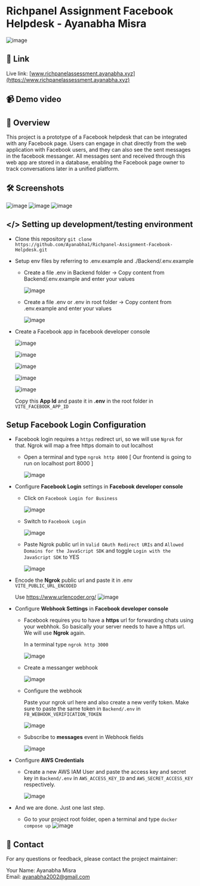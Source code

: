 # Richpanel Assignment Facebook Helpdesk - Ayanabha Misra

![image](https://github.com/Ayanabha1/Richpanel-Assignment-Facebook-Helpdesk/assets/63809278/a0a57f82-6d8e-4662-999b-ea4919f7a2cd)

## 🔗 Link

Live link: [www.richpanelassessment.ayanabha.xyz](https://www.richpanelassessment.ayanabha.xyz)

## 📹 Demo video

## 📖 Overview

This project is a prototype of a Facebook helpdesk that can be integrated with any Facebook page. Users can engage in chat directly from the web application with Facebook users, and they can also see the sent messages in the facebook messanger. All messages sent and received through this web app are stored in a database, enabling the Facebook page owner to track conversations later in a unified platform.

## 🛠 Screenshots

![image](https://github.com/Ayanabha1/Richpanel-Assignment-Facebook-Helpdesk/assets/63809278/316b4160-2d99-4020-8718-5990199271c2)
![image](https://github.com/Ayanabha1/Richpanel-Assignment-Facebook-Helpdesk/assets/63809278/9e720b76-84b5-4d13-9541-481d41ec1d94)
![image](https://github.com/Ayanabha1/Richpanel-Assignment-Facebook-Helpdesk/assets/63809278/b1c4123c-e213-43ed-859a-ce96f4038d49)

## </> Setting up development/testing environment

- Clone this repository `git clone https://github.com/Ayanabha1/Richpanel-Assignment-Facebook-Helpdesk.git`
- Setup env files by referring to .env.example and ./Backend/.env.example

  - Create a file .env in Backend folder -> Copy content from Backend/.env.example and enter your values

    ![image](https://github.com/Ayanabha1/Richpanel-Assignment-Facebook-Helpdesk/assets/63809278/a5f8d971-6a6b-4da6-a080-96fcce082efd)

  - Create a file .env or .env in root folder -> Copy content from .env.example and enter your values

    ![image](https://github.com/Ayanabha1/Richpanel-Assignment-Facebook-Helpdesk/assets/63809278/4ebb704a-9285-40a9-80f1-cf1e68f848f5)

- Create a Facebook app in facebook developer console

  ![image](https://github.com/Ayanabha1/Richpanel-Assignment-Facebook-Helpdesk/assets/63809278/a7217b67-6fb8-41f8-af85-b3cfda391949)

  ![image](https://github.com/Ayanabha1/Richpanel-Assignment-Facebook-Helpdesk/assets/63809278/499a478c-b0a0-4f93-b99a-c68170e805ff)

  ![image](https://github.com/Ayanabha1/Richpanel-Assignment-Facebook-Helpdesk/assets/63809278/123e1ec3-9ae9-4b56-898b-141f467be800)

  ![image](https://github.com/Ayanabha1/Richpanel-Assignment-Facebook-Helpdesk/assets/63809278/e049af96-10f1-43dc-a09f-3c1eba07f0b4)

  ![image](https://github.com/Ayanabha1/Richpanel-Assignment-Facebook-Helpdesk/assets/63809278/a89237a5-f841-4da5-b5e6-85f9a3e5f728)

  Copy this **App Id** and paste it in **.env** in the root folder in `VITE_FACEBOOK_APP_ID`

## Setup Facebook Login Configuration

- Facebook login requires a `https` redirect uri, so we will use `Ngrok` for that. Ngrok will map a free https domain to out localhost

  - Open a terminal and type `ngrok http 8000` [ Our frontend is going to run on localhost port 8000 ]

    ![image](https://github.com/Ayanabha1/Richpanel-Assignment-Facebook-Helpdesk/assets/63809278/14196c2b-1946-479f-b7c8-981427fcd2b4)

- Configure **Facebook Login** settings in **Facebook developer console**

  - Click on `Facebook Login for Business`

    ![image](https://github.com/Ayanabha1/Richpanel-Assignment-Facebook-Helpdesk/assets/63809278/0f07c818-55d3-4d9a-8393-eefa2a2b1067)

  - Switch to `Facebook Login`

    ![image](https://github.com/Ayanabha1/Richpanel-Assignment-Facebook-Helpdesk/assets/63809278/c7ce335f-885e-4985-bb00-375927d23b06)

  - Paste Ngrok public url in `Valid OAuth Redirect URIs` and `Allowed Domains for the JavaScript SDK` and toggle `Login with the JavaScript SDK` to YES

    ![image](https://github.com/Ayanabha1/Richpanel-Assignment-Facebook-Helpdesk/assets/63809278/a543c098-d750-4b4d-afd3-2c9406845ab3)

- Encode the **Ngrok** public url and paste it in .env `VITE_PUBLIC_URL_ENCODED`

  Use https://www.urlencoder.org/
  ![image](https://github.com/Ayanabha1/Richpanel-Assignment-Facebook-Helpdesk/assets/63809278/be417e9d-4aa5-4cb7-af67-2012e13701e6)

- Configure **Webhook Settings** in **Facebook developer console**

  - Facebook requires you to have a **https** url for forwarding chats using your webhhok. So basically your server needs to have a https url. We will use **Ngrok** again.

    In a terminal type `ngrok http 3000`

    ![image](https://github.com/Ayanabha1/Richpanel-Assignment-Facebook-Helpdesk/assets/63809278/5128bd76-58f5-4092-ba5f-afa41e51a551)

  - Create a messanger webhook

    ![image](https://github.com/Ayanabha1/Richpanel-Assignment-Facebook-Helpdesk/assets/63809278/45f2b92b-770d-4249-bd65-8917802539d2)

  - Configure the webhook

    Paste your ngrok url here and also create a new verify token. Make sure to paste the same token in `Backend/.env` in `FB_WEBHOOK_VERIFICATION_TOKEN`

    ![image](https://github.com/Ayanabha1/Richpanel-Assignment-Facebook-Helpdesk/assets/63809278/fff74a25-6a07-43c4-9e3b-77d645c566bf)

  - Subscribe to **messages** event in Webhook fields

    ![image](https://github.com/Ayanabha1/Richpanel-Assignment-Facebook-Helpdesk/assets/63809278/ca726a82-5256-40f2-981a-b69c7fe17fac)

- Configure **AWS Credentials**

  - Create a new AWS IAM User and paste the access key and secret key in `Backend/.env` in `AWS_ACCESS_KEY_ID` and `AWS_SECRET_ACCESS_KEY` respectively.

    ![image](https://github.com/Ayanabha1/Richpanel-Assignment-Facebook-Helpdesk/assets/63809278/bde99756-95a4-41e8-8a77-66361ee006ab)

- And we are done. Just one last step.
  - Go to your project root folder, open a terminal and type `docker compose up`
    ![image](https://github.com/Ayanabha1/Richpanel-Assignment-Facebook-Helpdesk/assets/63809278/34bb9d63-ed46-41e5-a58d-1668083f799d)

## 📧 Contact

For any questions or feedback, please contact the project maintainer:

Your Name: Ayanabha Misra  
Email: ayanabha2002@gmail.com

